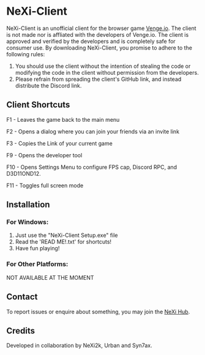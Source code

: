 # NeXi-Client

NeXi-Client is an unofficial client for the browser game [Venge.io](https://venge.io). The client is not made nor is affliated with the developers of Venge.io. The client is approved and verified by the developers and is completely safe for consumer use. By downloading NeXi-Client, you promise to adhere to the following rules:

1. You should use the client without the intention of stealing the code or modifying the code in the client without permission from the developers.
2. Please refrain from spreading the client's GitHub link, and instead distribute the Discord link.

## Client Shortcuts

F1 - Leaves the game back to the main menu

F2 - Opens a dialog where you can join your friends via an invite link

F3 - Copies the Link of your current game

F9 - Opens the developer tool

F10 - Opens Settings Menu to configure FPS cap, Discord RPC, and D3D11OND12.

F11 - Toggles full screen mode

## Installation

### For Windows:
1. Just use the "NeXi-Client Setup.exe" file
2. Read the 'READ ME!.txt' for shortcuts!
3. Have fun playing!

### For Other Platforms:
NOT AVAILABLE AT THE MOMENT

## Contact

To report issues or enquire about something, you may join the [NeXi Hub](https://discord.gg/vQZbaT6).

## Credits

Developed in collaboration by NeXi2k, Urban and Syn7ax.

